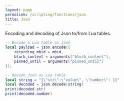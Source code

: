 ```yaml
---
layout: page
permalink: /scripting/functions/json
title: Json
---
```


Encoding and decoding of Json to/from Lua tables.

```lua
-- Encode a Lua table as Json
local payload = json.encode({
    recording_mbid = mbid,
    blurb_content = arguments["blurb_content"],
    pinned_until = arguments["pinned_until"]
});

-- Decode Json as Lua table
local string = "{\"str\":\"value\", \"number\": 1}"
local decoded = json.decode(string)
print(decoded.str)
print(decoded.number)
```
